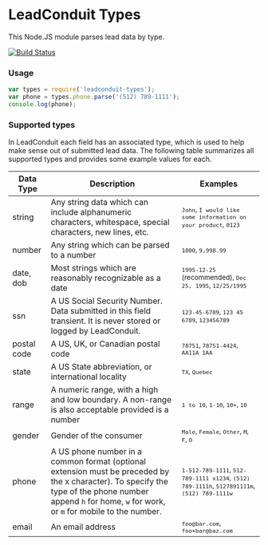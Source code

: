 # LeadConduit Types

This Node.JS module parses lead data by type.

[![Build Status](https://travis-ci.org/activeprospect/leadconduit-types.svg?branch=0.2.x)](https://travis-ci.org/activeprospect/leadconduit-types)

### Usage

```javascript
var types = require('leadconduit-types');
var phone = types.phone.parse('(512) 789-1111');
console.log(phone);
```

### Supported types

In LeadConduit each field has an associated type, which is used to help make sense out of submitted lead data. The following table summarizes all supported types and provides some example values for each.


| Data Type   | Description | Examples |
|-------------|-------------|----------|
| string      | Any string data which can include alphanumeric characters, whitespace, special characters, new lines, etc. | <sub>`John`, `I would like some information on your product`, `0123`</sub> |
| number      | Any string which can be parsed to a number | <sub>`1000`, `9,998.99`</sub> |
| date, dob   | Most strings which are reasonably recognizable as a date | <sub>`1995-12-25` (recommended), `Dec 25, 1995`, `12/25/1995`</sub>  |
| ssn         | A US Social Security Number. Data submitted in this field transient. It is never stored or logged by LeadConduit.  | <sub>`123-45-6789`, `123 45 6789`, `123456789`</sub>  |
| postal code | A US, UK, or Canadian postal code | <sub>`78751`, `78751-4424`, `AA11A 1AA`</sub>  |
| state       | A US State abbreviation, or international locality | <sub>`TX`, `Quebec`</sub>  |
| range       | A numeric range, with a high and low boundary. A non-range is also acceptable provided is a number | <sub>`1 to 10`, `1-10`, `10+`, `10`</sub>  |
| gender      | Gender of the consumer | <sub>`Male`, `Female`, `Other`, `M`, `F`, `O`</sub>  |
| phone       | A US phone number in a common format (optional extension must be preceded by the x character). To specify the type of the phone number append `h` for home, `w` for work, or `m` for mobile to the number. | <sub>`1-512-789-1111`, `512-789-1111 x1234`, `(512) 789-1111h`, `5127891111m`, `(512) 789-1111w`</sub>  |
| email       | An email address | <sub>`foo@bar.com`, `foo+bar@baz.com`</sub>  |

